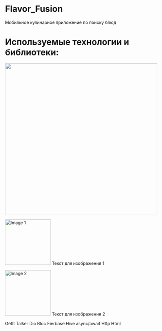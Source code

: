 # Flavor_Fusion
Мобильное кулинарное приложение по поиску блюд

# Используемые технологии и библиотеки:
<img width="500px" src="https://github.com/user-attachments/assets/2e95b7ad-e982-422c-a6f9-cb14a2840766"> 
<p>
  <img src="image1.png" alt="Image 1" width="150" />
  <span>Текст для изображения 1</span>
</p>
<p>
  <img src="image2.png" alt="Image 2" width="150" />
  <span>Текст для изображения 2</span>
</p>


 GetIt
 Talker
 Dio
 Bloc
 Fierbase
 Hive
 async/await
 Http
 Html
 
